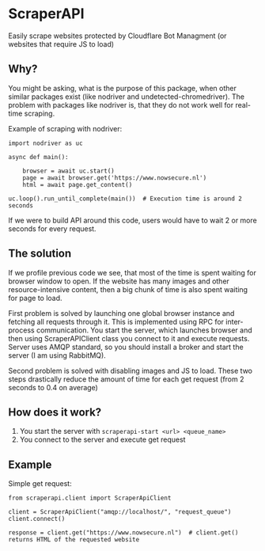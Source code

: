 # ScraperAPI
Easily scrape websites protected by Cloudflare Bot Managment (or websites that require JS to load)

## Why?
You might be asking, what is the purpose of this package, when other similar packages exist (like nodriver and undetected-chromedriver). The problem with packages like nodriver is, that they do not work well for real-time scraping.

Example of scraping with nodriver:

    import nodriver as uc

    async def main():

        browser = await uc.start()
        page = await browser.get('https://www.nowsecure.nl')
        html = await page.get_content()

    uc.loop().run_until_complete(main())  # Execution time is around 2 seconds

If we were to build API around this code, users would have to wait 2 or more seconds for every request.

## The solution
If we profile previous code we see, that most of the time is spent waiting for browser window to open. If the website has many images and other resource-intensive content, then a big chunk of time is also spent waiting for page to load.

First problem is solved by launching one global browser instance and fetching all requests through it. This is implemented using RPC for inter-process communication. You start the server, which launches browser and then using ScraperAPIClient class you connect to it and execute requests. Server uses AMQP standard, so you should install a broker and start the server (I am using RabbitMQ).

Second problem is solved with disabling images and JS to load. These two steps drastically reduce the amount of time for each get request (from 2 seconds to 0.4 on average)

## How does it work?

1. You start the server with `scraperapi-start <url> <queue_name>`
2. You connect to the server and execute get request

## Example
Simple get request:

    from scraperapi.client import ScraperApiClient

    client = ScraperApiClient("amqp://localhost/", "request_queue")
    client.connect()

    response = client.get("https://www.nowsecure.nl")  # client.get() returns HTML of the requested website
